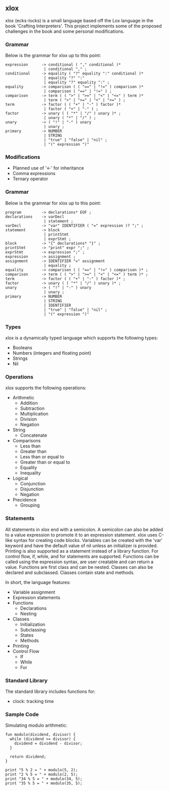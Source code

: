 ## xlox

xlox (ecks-locks) is a small language based off the Lox language in the book 'Crafting Interpreters'. This project implements some of the proposed challenges in the book and some personal modifications.

### Grammar

Below is the grammar for xlox up to this point:
```
expression      -> conditional ( "," conditional )*
                 | conditional "," ;
conditional     -> equality ( "?" equality ":" conditional )* 
                 | equality "?" ":"
                 | equality "?" equality ":" ;
equality        -> comparison ( ( "==" | "!=" ) comparison )*
                 | comparison ( "==" | "!=" ) ;
comparison      -> term ( ( ">" | ">=" | "<" | "<=" ) term )* 
                 | term ( ">" | ">=" | "<" | "<=" ) ;
term            -> factor ( ( "+" | "-" ) factor )*
                 | factor ( "+" | "-" ) ;
factor          -> unary ( ( "*" | "/" ) unary )* ;
                 | unary ( "*" | "/" ) ;
unary           -> ( "!" | "-" ) unary 
                 | unary ;
primary         -> NUMBER
                 | STRING
                 | "true" | "false" | "nil" ;
                 | "(" expression ")"
```

### Modifications

- Planned use of '<-' for inheritance
- Comma expressions
- Ternary operator

### Grammar

Below is the grammar for xlox up to this point:
```
program         -> declarations* EOF ;
declarations    -> varDecl
                 | statement ;
varDecl         -> "var" IDENTIFIER ( "=" expression )? ";" ;
statement       -> block
                 | printStmt
                 | exprStmt ;
block           -> "{" declarations* "}" ;
printStmt       -> "print" expr ";" ;
exprStmt        -> expression ";" ;
expression      -> assignment ;
assignment      -> IDENTIFIER "=" assignment
                 | equality ;
equality        -> comparison ( ( "==" | "!=" ) comparison )* ;
comparison      -> term ( ( ">" | ">=" | "<" | "<=" ) term )* ;
term            -> factor ( ( "+" | "-" ) factor )* ;
factor          -> unary ( ( "*" | "/" ) unary )* ;
unary           -> ( "!" | "-" ) unary 
                 | unary ;
primary         -> NUMBER
                 | STRING
                 | IDENTIFIER
                 | "true" | "false" | "nil" ;
                 | "(" expression ")"
```

### Types

xlox is a dynamically typed language which supports the following types:
- Booleans
- Numbers (integers and floating point)
- Strings
- Nil

### Operations

xlox supports the following operations:
- Arithmetic
  - Addition
  - Subtraction
  - Multiplication
  - Division
  - Negation
- String
  - Concatenate
- Comparisons
  - Less than
  - Greater than
  - Less than or equal to
  - Greater than or equal to
  - Equality
  - Inequality
- Logical
  - Conjunction
  - Disjunction
  - Negation
- Precidence
  - Grouping

### Statements

All statements in xlox end with a semicolon. A semicolon can also be added to a value expression to promote it to an expression statement. xlox uses C-like syntax for creating code blocks. Variables can be created with the 'var' keyword and have the default value of nil unless an initializer is provided. Printing is also supported as a statement instead of a library function. For control flow, if, while, and for statements are supported. Functions can be called using the expression syntax, are user creatable and can return a value. Functions are first class and can be nested. Classes can also be declared and subclassed. Classes contain state and methods.

In short, the language features:
- Variable assignment
- Expression statements
- Functions
  - Declarations
  - Nesting
- Classes
  - Initialization
  - Subclassing
  - States
  - Methods
- Printing
- Control Flow
  - If
  - While
  - For

### Standard Library

The standard library includes functions for:
- clock: tracking time

### Sample Code

Simulating modulo arithmetic:
```
fun modulo(dividend, divisor) {
  while (dividend >= divisor) {
    dividend = dividend - divisor;
  }

  return dividend;
}

print "5 % 2 = " + modulo(5, 2);
print "2 % 5 = " + modulo(2, 5);
print "34 % 5 = " + modulo(34, 5);
print "35 % 5 = " + modulo(35, 5);

```


<!-- ## Getting Started

Welcome to the VS Code Java world. Here is a guideline to help you get started to write Java code in Visual Studio Code.

## Folder Structure

The workspace contains two folders by default, where:

- `src`: the folder to maintain sources
- `lib`: the folder to maintain dependencies

Meanwhile, the compiled output files will be generated in the `bin` folder by default.

> If you want to customize the folder structure, open `.vscode/settings.json` and update the related settings there.

## Dependency Management

The `JAVA PROJECTS` view allows you to manage your dependencies. More details can be found [here](https://github.com/microsoft/vscode-java-dependency#manage-dependencies). -->
